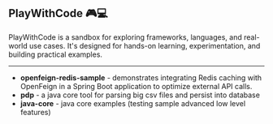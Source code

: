 ## PlayWithCode 🎮💻

PlayWithCode is a sandbox for exploring frameworks, languages, and real-world use cases. It's designed for hands-on learning, experimentation, and building practical examples.

---

- **openfeign-redis-sample** - demonstrates integrating Redis caching with OpenFeign in a Spring Boot application to optimize external API calls.
- **pdp** - a java core tool for parsing big csv files and persist into database
- **java-core** - java core examples (testing sample advanced low level features)
